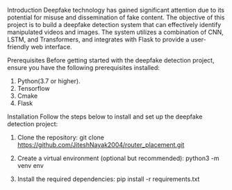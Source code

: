 Introduction
Deepfake technology has gained significant attention due to its potential for misuse and dissemination of fake content. The objective of this project is to build a deepfake detection system that can effectively identify manipulated videos and images. The system utilizes a combination of CNN, LSTM, and Transformers, and integrates with Flask to provide a user-friendly web interface.

Prerequisites
Before getting started with the deepfake detection project, ensure you have the following prerequisites installed:

1. Python(3.7 or higher).
2. Tensorflow
3. Cmake
4. Flask

Installation
Follow the steps below to install and set up the deepfake detection project:

1. Clone the repository:
   git clone https://github.com/JiteshNayak2004/router_placement.git

2. Create a virtual environment (optional but recommended):
   python3 -m venv env

3. Install the required dependencies:
   pip install -r requirements.txt